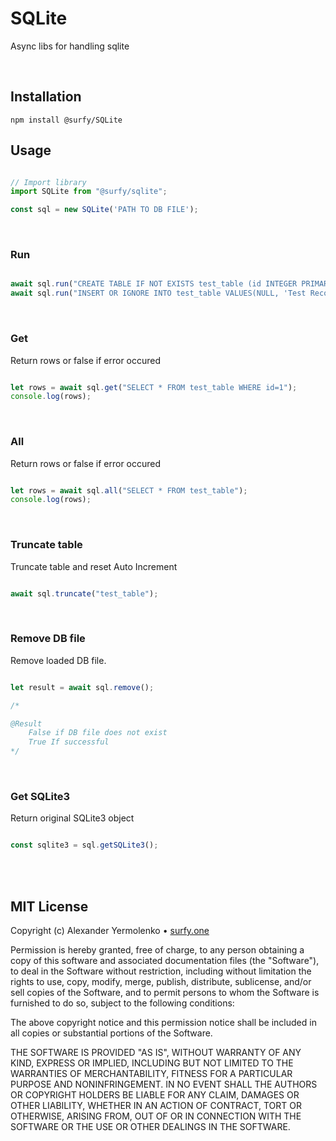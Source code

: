 # SQLite
Async libs for handling sqlite

<br/>

## Installation
```
npm install @surfy/SQLite
```

## Usage

```js

// Import library
import SQLite from "@surfy/sqlite";

const sql = new SQLite('PATH TO DB FILE');
```
<br/>

### Run
```js

await sql.run("CREATE TABLE IF NOT EXISTS test_table (id INTEGER PRIMARY KEY AUTOINCREMENT, name TEXT);");
await sql.run("INSERT OR IGNORE INTO test_table VALUES(NULL, 'Test Record');");

````
<br/>

### Get
Return rows or false if error occured

```js

let rows = await sql.get("SELECT * FROM test_table WHERE id=1");
console.log(rows);

````
<br/>

### All
Return rows or false if error occured

```js

let rows = await sql.all("SELECT * FROM test_table");
console.log(rows);

````
<br/>

### Truncate table
Truncate table and reset Auto Increment

```js

await sql.truncate("test_table");

````
<br/>

### Remove DB file
Remove loaded DB file.

```js

let result = await sql.remove();

/*

@Result
	False if DB file does not exist
	True If successful
*/

````
<br/>

### Get SQLite3
Return original SQLite3 object

```js

const sqlite3 = sql.getSQLite3();

````

<br />
<br />

## MIT License

Copyright (c) Alexander Yermolenko • [surfy.one](https://surfy.one)

Permission is hereby granted, free of charge, to any person obtaining a copy
of this software and associated documentation files (the "Software"), to deal
in the Software without restriction, including without limitation the rights
to use, copy, modify, merge, publish, distribute, sublicense, and/or sell
copies of the Software, and to permit persons to whom the Software is
furnished to do so, subject to the following conditions:

The above copyright notice and this permission notice shall be included in all
copies or substantial portions of the Software.

THE SOFTWARE IS PROVIDED "AS IS", WITHOUT WARRANTY OF ANY KIND, EXPRESS OR
IMPLIED, INCLUDING BUT NOT LIMITED TO THE WARRANTIES OF MERCHANTABILITY,
FITNESS FOR A PARTICULAR PURPOSE AND NONINFRINGEMENT. IN NO EVENT SHALL THE
AUTHORS OR COPYRIGHT HOLDERS BE LIABLE FOR ANY CLAIM, DAMAGES OR OTHER
LIABILITY, WHETHER IN AN ACTION OF CONTRACT, TORT OR OTHERWISE, ARISING FROM,
OUT OF OR IN CONNECTION WITH THE SOFTWARE OR THE USE OR OTHER DEALINGS IN THE
SOFTWARE.